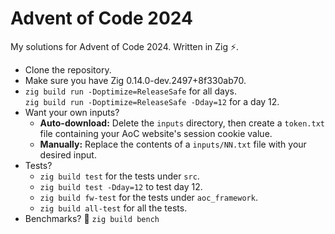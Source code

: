 # Advent of Code 2024

My solutions for Advent of Code 2024. Written in Zig ⚡.

- Clone the repository.
- Make sure you have Zig 0.14.0-dev.2497+8f330ab70.
- `zig build run -Doptimize=ReleaseSafe` for all days.  
  `zig build run -Doptimize=ReleaseSafe -Dday=12` for a day 12.
- Want your own inputs?
    - **Auto-download:** Delete the `inputs` directory, then create a
      `token.txt` file containing your AoC website's session cookie value.
    - **Manually:** Replace the contents of a `inputs/NN.txt` file with your
      desired input.
- Tests?
    - `zig build test` for the tests under `src`.
    - `zig build test -Dday=12` to test day 12.
    - `zig build fw-test` for the tests under `aoc_framework`.
    - `zig build all-test` for all the tests.
- Benchmarks? 🚤 `zig build bench`
